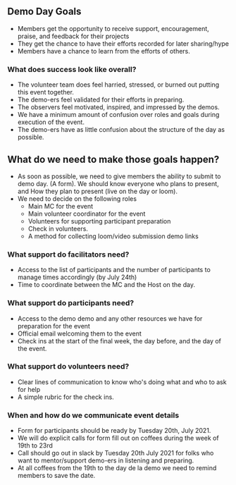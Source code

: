 ## Demo Day Goals
- Members get the opportunity to receive support, encouragement, praise, and feedback for their projects
- They get the chance to have their efforts recorded for later sharing/hype
- Members have a chance to learn from the efforts of others.

### What does success look like overall?
- The volunteer team does feel harried, stressed, or burned out putting this event together.
- The demo-ers feel validated for their efforts in preparing.
- The observers feel motivated, inspired, and impressed by the demos.
- We have a minimum amount of confusion over roles and goals during execution of the event.
- The demo-ers have as little confusion about the structure of the day as possible.

## What do we need to make those goals happen?
- As soon as possible, we need to give members the ability to submit to demo day. (A form). We should know everyone who plans to present, and How they plan to present (live on the day or loom).
- We need to decide on the following roles
  - Main MC for the event
  - Main volunteer coordinator for the event
  - Volunteers for supporting participant preparation
  - Check in volunteers.
  - A method for collecting loom/video submission demo links

### What support do facilitators need?
- Access to the list of participants and the number of participants to manage times accordingly (by July 24th)
- Time to coordinate between the MC and the Host on the day.

### What support do participants need?
- Access to the demo demo and any other resources we have for preparation for the event
- Official email welcoming them to the event
- Check ins at the start of the final week, the day before, and the day of the event.

### What support do volunteers need?
- Clear lines of communication to know who's doing what and who to ask for help
- A simple rubric for the check ins.

### When and how do we communicate event details
- Form for participants should be ready by Tuesday 20th, July 2021.
- We will do explicit calls for form fill out on coffees during the week of 19th to 23rd
- Call should go out in slack by Tuesday 20th July 2021 for folks who want to mentor/support demo-ers in listening and preparing.
- At all coffees from the 19th to the day de la demo we need to remind members to save the date.
